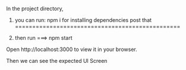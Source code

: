 In the project directory,
1) you can run: npm i  for installing dependencies post that
================================================

2) then run ===>  npm start

Open http://localhost:3000 to view it in your browser.

Then we can see the expected UI Screen

